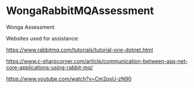 # WongaRabbitMQAssessment
Wonga Assessment

Websites used for assistance:

https://www.rabbitmq.com/tutorials/tutorial-one-dotnet.html

https://www.c-sharpcorner.com/article/communication-between-asp-net-core-applications-using-rabbit-mq/

https://www.youtube.com/watch?v=Cm2psU-zN90
